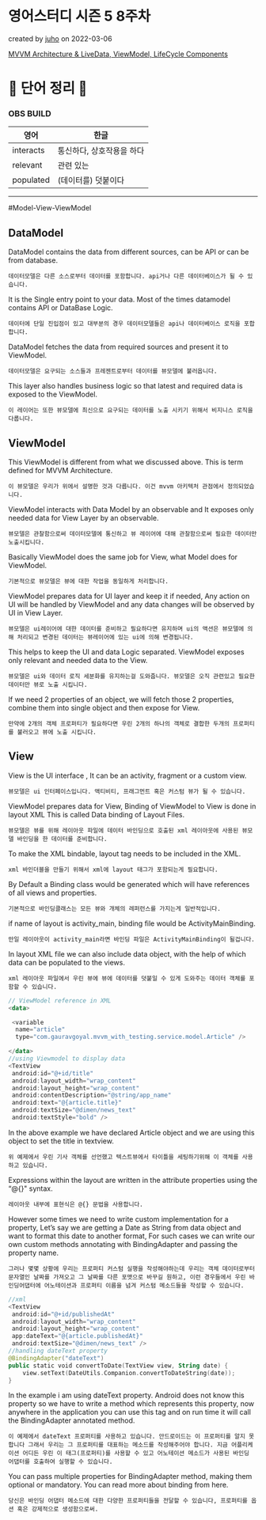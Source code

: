# 영어스터디 시즌 5 8주차

created by [juho](https://github.com/pachuho/Development-English-study) on 2022-03-06

[MVVM Architecture & LiveData, ViewModel, LifeCycle Components](https://medium.com/android-news/android-architecture-pattern-components-mvvm-livedata-viewmodel-lifecycle-544e84e85177)

# 📗 단어 정리 📘

### OBS BUILD
|영어|한글|
|---|---|
|interacts|통신하다, 상호작용을 하다|
|relevant|관련 있는|
|populated|(데이터를) 덧붙이다|
------------------------------
#Model-View-ViewModel

## DataModel
DataModel contains the data from different sources, can be API or can be from database. 

`데이터모델은 다른 소스로부터 데이터를 포함합니다. api거나 다른 데이터베이스가 될 수 있습니다.`

It is the Single entry point to your data. Most of the times datamodel contains API or DataBase Logic. 

`데이터에 단일 진입점이 있고 대부분의 경우 데이터모델들은 api나 데이터베이스 로직을 포합합니다.`

DataModel fetches the data from required sources and present it to ViewModel. 

`데이터모델은 요구되는 소스들과 프레젠트로부터 데이터를 뷰모델에 불러옵니다.`

This layer also handles business logic so that latest and required data is exposed to the ViewModel.

`이 레이어는 또한 뷰모델에 최신으로 요구되는 데이터를 노출 시키기 위해서 비지니스 로직을 다룹니다.`

## ViewModel
This ViewModel is different from what we discussed above. This is term defined for MVVM Architecture.

`이 뷰모델은 우리가 위에서 설명한 것과 다릅니다. 이건 mvvm 아키텍처 관점에서 정의되었습니다.`

ViewModel interacts with Data Model by an observable and It exposes only needed data for View Layer by an observable. 

`뷰모델은 관찰함으로써 데이터모델에 통신하고 뷰 레이어에 대해 관찰함으로써 필요한 데이터만 노출시킵니다. `

Basically ViewModel does the same job for View, what Model does for ViewModel.

`기본적으로 뷰모델은 뷰에 대한 작업을 동일하게 처리합니다. `

ViewModel prepares data for UI layer and keep it if needed, 
Any action on UI will be handled by ViewModel and any data changes will be observed by UI in View Layer.

`뷰모델은 ui레이어에 대한 데이터를 준비하고 필요하다면 유지하며 ui의 액션은 뷰모델에 의해 처리되고 변경된 데이터는 뷰레이어에 있는 ui에 의해 변경됩니다.`

This helps to keep the UI and data Logic separated. ViewModel exposes only relevant and needed data to the View. 

`뷰모델은 ui와 데이터 로직 세분화를 유지하는걸 도와줍니다. 뷰모델은 오직 관련있고 필요한 데이터만 뷰로 노출 시킵니다.`

If we need 2 properties of an object, we will fetch those 2 properties, combine them into single object and then expose for View.

`만약에 2개의 객체 프로퍼티가 필요하다면 우린 2개의 하나의 객체로 결합한 두개의 프로퍼티를 불러오고 뷰에 노출 시킵니다.`

## View
View is the UI interface , It can be an activity, fragment or a custom view. 

`뷰모델은 ui 인터페이스입니다. 액티비티, 프래그먼트 혹은 커스텀 뷰가 될 수 있습니다.`

ViewModel prepares data for View, Binding of ViewModel to View is done in layout XML This is called Data binding of Layout Files.

`뷰모델은 뷰를 위해 레이아웃 파일에 데이터 바인딩으로 호출된 xml 레이아웃에 사용된 뷰모델 바인딩을 한 데이터를 준비합니다.`

To make the XML bindable, layout tag needs to be included in the XML. 

`xml 바인더블을 만들기 위해서 xml에 layout 태그가 포함되는게 필요합니다.`

By Default a Binding class would be generated which will have references of all views and properties. 

`기본적으로 바인딩클래스는 모든 뷰와 개체의 레퍼런스를 가지는게 일반적입니다.`

if name of layout is activity_main, binding file would be ActivityMainBinding.

`만일 레이아웃이 activity_main라면 바인딩 파일은 ActivityMainBinding이 될겁니다.`

In layout XML file we can also include data object, with the help of which data can be populated to the views.

`xml 레이아웃 파일에서 우린 뷰에 뷰에 데이터를 덧붙일 수 있게 도와주는 데이터 객체를 포함할 수 있습니다.`

```kotlin
// ViewModel reference in XML
<data>

 <variable
  name="article"
  type="com.gauravgoyal.mvvm_with_testing.service.model.Article" />

</data>
//using Viewmodel to display data
<TextView
 android:id="@+id/title"
 android:layout_width="wrap_content"
 android:layout_height="wrap_content"
 android:contentDescription="@string/app_name"
 android:text="@{article.title}"
 android:textSize="@dimen/news_text"
 android:textStyle="bold" />
```

In the above example we have declared Article object and we are using this object to set the title in textview. 

`위 예제에서 우린 기사 객체를 선언했고 텍스트뷰에서 타이틀을 세팅하기위해 이 객체를 사용하고 있습니다.`

Expressions within the layout are written in the attribute properties using the “@{}" syntax.

`레이아웃 내부에 표현식은 @{} 문법을 사용합니다.`

However some times we need to write custom implementation for a property, 
Let’s say we are getting a Date as String from data object and want to format this date to another format, 
For such cases we can write our own custom methods annotating with BindingAdapter and passing the property name.

`그러나 몇몇 상황에 우리는 프로퍼티 커스텀 실행을 작성해야하는데 우리는 객체 데이터로부터 문자열인 날짜를 가져오고 그 날짜를 다른 포맷으로 바꾸길 원하고,
이런 경우들에서 우린 바인딩어댑터에 어노테이션과 프로퍼티 이름을 넘겨 커스텀 메소드들을 작성할 수 있습니다.`

```kotlin
//xml
<TextView
 android:id="@+id/publishedAt"
 android:layout_width="wrap_content"
 android:layout_height="wrap_content"
 app:dateText="@{article.publishedAt}"
 android:textSize="@dimen/news_text" />
//handling dateText property
@BindingAdapter("dateText")
public static void convertToDate(TextView view, String date) {
    view.setText(DateUtils.Companion.convertToDateString(date));
}
```

In the example i am using dateText property. 
Android does not know this property so we have to write a method which represents this property, 
now anywhere in the application you can use this tag and on run time it will call the BindingAdapter annotated method.

`이 예제에서 dateText 프로퍼티를 사용하고 있습니다. 안드로이드는 이 프로퍼티를 알지 못합니다 그래서 우리는 그 프로퍼티를 대표하는 메소드를 작성해주어야 합니다.
지금 어플리케이션 어디든 우린 이 태그(프로퍼티)를 사용할 수 있고 어노테이션 메소드가 사용된 바인딩 어댑터를 호출하여 실행할 수 있습니다.`

You can pass multiple properties for BindingAdapter method, making them optional or mandatory. You can read more about binding from here.

`당신은 바인딩 어댑터 메소드에 대한 다양한 프로퍼티들을 전달할 수 있습니다, 프로퍼티를 옵션 혹은 강제적으로 생성함으로써.`
